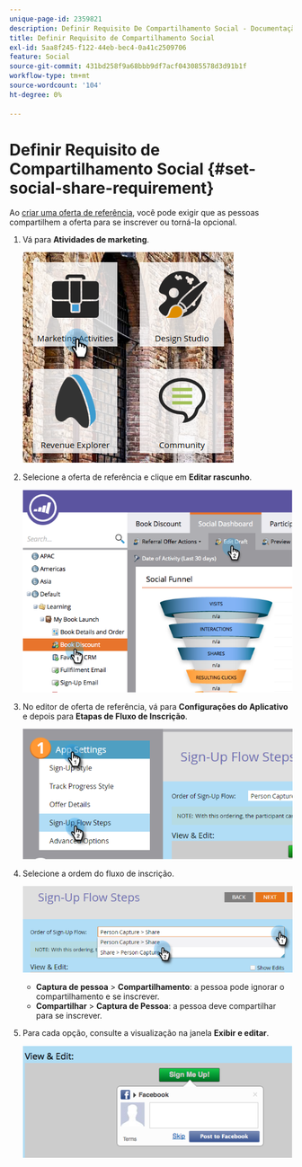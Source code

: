 ```yaml
---
unique-page-id: 2359821
description: Definir Requisito De Compartilhamento Social - Documentação Do Marketo - Documentação Do Produto
title: Definir Requisito de Compartilhamento Social
exl-id: 5aa8f245-f122-44eb-bec4-0a41c2509706
feature: Social
source-git-commit: 431bd258f9a68bbb9df7acf043085578d3d91b1f
workflow-type: tm+mt
source-wordcount: '104'
ht-degree: 0%

---
```


# Definir Requisito de Compartilhamento Social {#set-social-share-requirement}

Ao [criar uma oferta de referência](/help/marketo/product-docs/demand-generation/social/referral-offers/create-a-referral-offer.md), você pode exigir que as pessoas compartilhem a oferta para se inscrever ou torná-la opcional.

1. Vá para **Atividades de marketing**.

   ![](assets/ma-1.png)

1. Selecione a oferta de referência e clique em **Editar rascunho**.

   ![](assets/image2015-4-22-13-3a30-3a36.png)

1. No editor de oferta de referência, vá para **Configurações do Aplicativo** e depois para **Etapas de Fluxo de Inscrição**.

   ![](assets/three.png)

1. Selecione a ordem do fluxo de inscrição.

   ![](assets/four.png)

   * **Captura de pessoa** > **Compartilhamento**: a pessoa pode ignorar o compartilhamento e se inscrever.
   * **Compartilhar** > **Captura de Pessoa**: a pessoa deve compartilhar para se inscrever.

1. Para cada opção, consulte a visualização na janela **Exibir e editar**.

   ![](assets/image2015-4-22-13-3a34-3a28.png)
